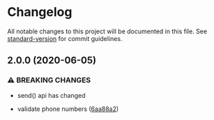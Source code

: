 # Changelog

All notable changes to this project will be documented in this file. See [standard-version](https://github.com/conventional-changelog/standard-version) for commit guidelines.

## 2.0.0 (2020-06-05)


### ⚠ BREAKING CHANGES

* send() api has changed

* validate phone numbers ([6aa88a2](https://github.com/adetoola/sms/commit/6aa88a20a217854e888bbbec773d5bd023f089c4))
